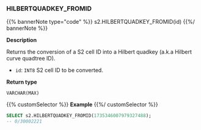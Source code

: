 ### HILBERTQUADKEY_FROMID

{{% bannerNote type="code" %}}
s2.HILBERTQUADKEY_FROMID(id)
{{%/ bannerNote %}}

**Description**

Returns the conversion of a S2 cell ID into a Hilbert quadkey (a.k.a Hilbert curve quadtree ID).

* `id`: `INT8` S2 cell ID to be converted.

**Return type**

`VARCHAR(MAX)`

{{% customSelector %}}
**Example**
{{%/ customSelector %}}

```sql
SELECT s2.HILBERTQUADKEY_FROMID(1735346007979327488);
-- 0/30002221
```